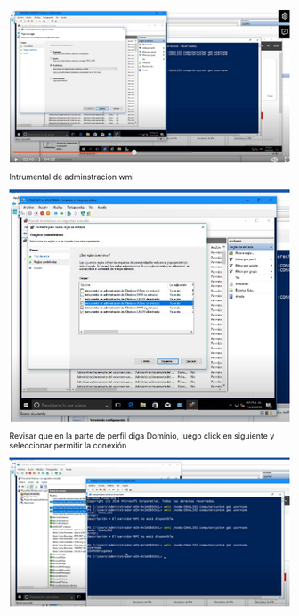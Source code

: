![alt text](image-124.png)

Intrumental de adminstracion wmi

![alt text](image-125.png)

Revisar que en la parte de perfil diga Dominio, luego click en siguiente y seleccionar permitir la conexión

![alt text](image-126.png)